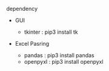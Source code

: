 

dependency
  - GUI
    - tkinter : pip3 install tk

  - Excel Pasring
    - pandas : pip3 install pandas 
    - openpyxl : pip3 install openpyxl

